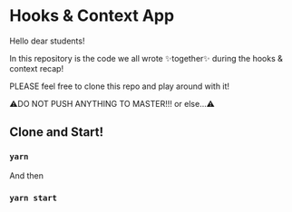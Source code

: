 # Hooks & Context App

Hello dear students!

In this repository is the code we all wrote ✨together✨ during the hooks & context recap!

PLEASE feel free to clone this repo and play around with it!

⚠️DO NOT PUSH ANYTHING TO MASTER!!! or else...⚠️

## Clone and Start!

### `yarn`

And then

### `yarn start`
